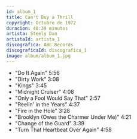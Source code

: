 ```yaml
---
id: album_1
title: Can't Buy a Thrill
copyright: Octubre de 1972
duracion: 40:39 minutos
artista: Steely Dan
artistaId: artista_1
discografica: ABC Records
discograficaId: discografica_1
image: album/album_1.jpg
---
```


- "Do It Again" 5:56
- "Dirty Work" 3:08
- "Kings" 3:45
- "Midnight Cruiser"  4:08
- "Only a Fool Would Say That"  2:57
- "Reelin' in the Years"  4:37
- "Fire in the Hole"  3:28
- "Brooklyn (Owes the Charmer Under Me)"  4:21
- "Change of the Guard"  3:39
- "Turn That Heartbeat Over Again"  4:58


